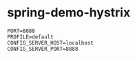 # spring-demo-hystrix

```
PORT=8088
PROFILE=default
CONFIG_SERVER_HOST=localhost
CONFIG_SERVER_PORT=8888
```
